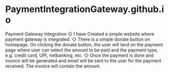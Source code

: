# PaymentIntegrationGateway.github.io
Payment Gateway  Integration ◇ I have Created a simple website where payment gateway is integrated. ◇ There is a simple donate button on homepage. On clicking  the donate button, the user will land on the payment page where  user can select the amount to be paid and the payment type, e.g.  credit card, UPI, netbanking, etc. ◇ Once the payment is done and invoice will be generated and  email will be sent to the user for the payment received. The  invoice will contain the amount. 
